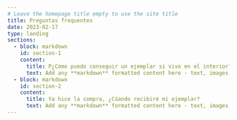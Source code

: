 ```yaml
---
# Leave the homepage title empty to use the site title
title: Preguntas frequentes
date: 2023-02-17
type: landing
sections:
  - block: markdown
    id: section-1
    content:
      title: P¿Cómo puedo conseguir un ejemplar si vivo en el interior?
      text: Add any **markdown** formatted content here - text, images, videos, galleries - and even HTML code!  
  - block: markdown
    id: section-2
    content:
      title: Ya hice la compra, ¿Cúando recibiré mi ejemplar?
      text: Add any **markdown** formatted content here - text, images, videos, galleries - and even HTML code!  
---
```

